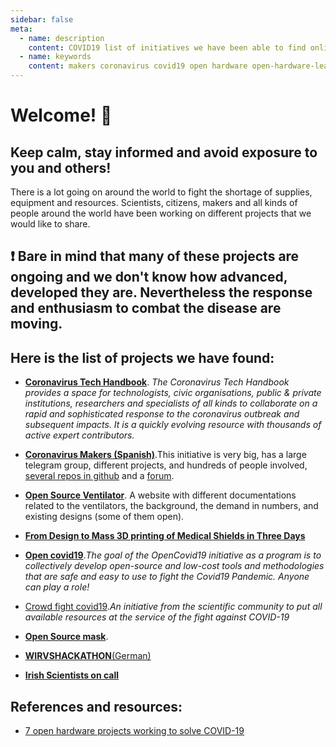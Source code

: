 ```yaml
---
sidebar: false
meta:
  - name: description
    content: COVID19 list of initiatives we have been able to find online.
  - name: keywords
    content: makers coronavirus covid19 open hardware open-hardware-leaders mozilla
---
```

# Welcome! 👋 
## Keep calm, stay informed and avoid exposure to you and others! 
There is a lot going on around the world to fight the shortage of supplies, equipment and resources. Scientists, citizens, makers and all kinds of people around the world have been working on different projects that we would like to share. 

## ❗ Bare in mind that many of these projects are ongoing and we don't know how advanced, developed they are. Nevertheless the response and enthusiasm to combat the disease are moving.

## Here is the list of projects we have found:
- [**Coronavirus Tech Handbook**](https://coronavirustechhandbook.com/home). _The Coronavirus Tech Handbook provides a space for technologists, civic organisations, public & private institutions, researchers and specialists of all kinds to collaborate on a rapid and sophisticated response to the coronavirus outbreak and subsequent impacts. It is a quickly evolving resource with thousands of active expert contributors._
  
- [**Coronavirus Makers (Spanish)**](https://www.coronavirusmakers.org/index.php/es/).This initiative is very big, has a large telegram group, different projects, and hundreds of people involved, [several repos in github](https://github.com/CoronavirusMakers) and a [forum](https://foro.coronavirusmakers.org/index.php?p=/).
  
- [**Open Source Ventilator**](https://www.appropedia.org/Open_source_ventilator). A website with different documentations related to the ventilators, the background, the demand in numbers, and existing designs (some of them open).
  
- [**From Design to Mass 3D printing of Medical Shields in Three Days**](https://blog.prusaprinters.org/from-design-to-mass-3d-printing-of-medical-shields-in-three-days/)
  
- [**Open covid19**](https://app.jogl.io/program/opencovid19)._The goal of the OpenCovid19 initiative as a program is to collectively develop open-source and low-cost tools and methodologies that are safe and easy to use to fight the Covid19 Pandemic. Anyone can play a role!_
  
- [Crowd fight covid19](http://crowdfightcovid19.org/volunteers)._An initiative from the scientific community to put all available resources at the service of the fight against COVID-19_
  
- [**Open Source mask**](https://www.opensourcemask.com/en/).
  
- [**WIRVSHACKATHON**(German)](https://wirvsvirushackathon.org/)
  
- [**Irish Scientists on call**](http://irishscientistsoncall.com/)



## References and resources:
- [7 open hardware projects working to solve COVID-19](https://opensource.com/article/20/3/open-hardware-covid19)